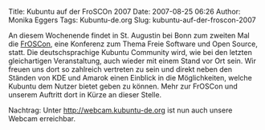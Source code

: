 Title: Kubuntu auf der FroSCOn 2007
Date: 2007-08-25 06:26
Author: Monika Eggers
Tags: Kubuntu-de.org
Slug: kubuntu-auf-der-froscon-2007

An diesem Wochenende findet in St. Augustin bei Bonn zum zweiten Mal die
[FrOSCon](http://www.froscon.org/ "http://www.froscon.org"), eine Konferenz zum Thema Freie Software und Open Source, statt.
Die deutschsprachige Kubuntu Community wird, wie bei den letzten
gleichartigen Veranstaltung, auch wieder mit einem Stand vor Ort sein.
Wir freuen uns dort so zahlreich vertreten zu sein und direkt neben den
Ständen von KDE und Amarok einen Einblick in die Möglichkeiten, welche
Kubuntu dem Nutzer bietet geben zu können. Mehr zur FrOSCon und unserem
Auftritt dort in Kürze an dieser Stelle.


Nachtrag: Unter <http://webcam.kubuntu-de.org> ist nun auch unsere
Webcam erreichbar.


<!--break--><!--break-->
